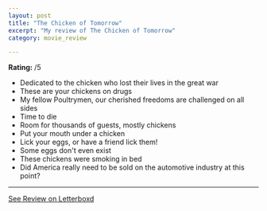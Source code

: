 ```yaml
---
layout: post
title: "The Chicken of Tomorrow"
excerpt: "My review of The Chicken of Tomorrow"
category: movie_review

---
```


**Rating:** /5

* Dedicated to the chicken who lost their lives in the great war
* These are your chickens on drugs
* My fellow Poultrymen, our cherished freedoms are challenged on all sides
* Time to die
* Room for thousands of guests, mostly chickens
* Put your mouth under a chicken
* Lick your eggs, or have a friend lick them!
* Some eggs don't even exist
* These chickens were smoking in bed
* Did America really need to be sold on the automotive industry at this point?

<hr>

[See Review on Letterboxd](https://boxd.it/5CccCH)
